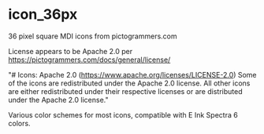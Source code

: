 # icon_36px
36 pixel square MDI icons from pictogrammers.com

License appears to be Apache 2.0 per https://pictogrammers.com/docs/general/license/

"# Icons: Apache 2.0 (https://www.apache.org/licenses/LICENSE-2.0)
Some of the icons are redistributed under the Apache 2.0 license. All other
icons are either redistributed under their respective licenses or are
distributed under the Apache 2.0 license."

Various color schemes for most icons, compatible with E Ink Spectra 6 colors.
